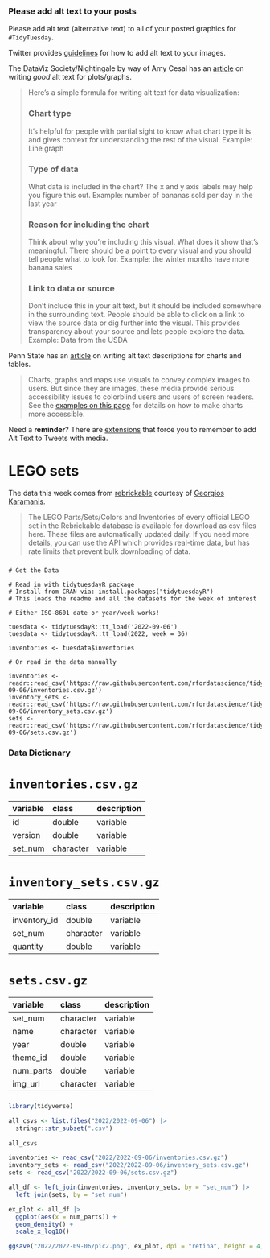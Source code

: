 ### Please add alt text to your posts

Please add alt text (alternative text) to all of your posted graphics for `#TidyTuesday`. 

Twitter provides [guidelines](https://help.twitter.com/en/using-twitter/picture-descriptions) for how to add alt text to your images.

The DataViz Society/Nightingale by way of Amy Cesal has an [article](https://medium.com/nightingale/writing-alt-text-for-data-visualization-2a218ef43f81) on writing _good_ alt text for plots/graphs.

> Here’s a simple formula for writing alt text for data visualization:
> ### Chart type
> It’s helpful for people with partial sight to know what chart type it is and gives context for understanding the rest of the visual.
> Example: Line graph
> ### Type of data
> What data is included in the chart? The x and y axis labels may help you figure this out.
> Example: number of bananas sold per day in the last year
> ### Reason for including the chart
> Think about why you’re including this visual. What does it show that’s meaningful. There should be a point to every visual and you should tell people what to look for.
> Example: the winter months have more banana sales
> ### Link to data or source
> Don’t include this in your alt text, but it should be included somewhere in the surrounding text. People should be able to click on a link to view the source data or dig further into the visual. This provides transparency about your source and lets people explore the data.
> Example: Data from the USDA

Penn State has an [article](https://accessibility.psu.edu/images/charts/) on writing alt text descriptions for charts and tables.

> Charts, graphs and maps use visuals to convey complex images to users. But since they are images, these media provide serious accessibility issues to colorblind users and users of screen readers. See the [examples on this page](https://accessibility.psu.edu/images/charts/) for details on how to make charts more accessible.



Need a **reminder**? There are [extensions](https://chrome.google.com/webstore/detail/twitter-required-alt-text/fpjlpckbikddocimpfcgaldjghimjiik/related) that force you to remember to add Alt Text to Tweets with media.

# LEGO sets

The data this week comes from [rebrickable](https://rebrickable.com/downloads/) courtesy of [Georgios Karamanis](https://github.com/rfordatascience/tidytuesday/issues/455).

> The LEGO Parts/Sets/Colors and Inventories of every official LEGO set in the Rebrickable database is available for download as csv files here. These files are automatically updated daily. If you need more details, you can use the API which provides real-time data, but has rate limits that prevent bulk downloading of data.



### 

```
# Get the Data

# Read in with tidytuesdayR package 
# Install from CRAN via: install.packages("tidytuesdayR")
# This loads the readme and all the datasets for the week of interest

# Either ISO-8601 date or year/week works!

tuesdata <- tidytuesdayR::tt_load('2022-09-06')
tuesdata <- tidytuesdayR::tt_load(2022, week = 36)

inventories <- tuesdata$inventories

# Or read in the data manually

inventories <- readr::read_csv('https://raw.githubusercontent.com/rfordatascience/tidytuesday/master/data/2022/2022-09-06/inventories.csv.gz')
inventory_sets <- readr::read_csv('https://raw.githubusercontent.com/rfordatascience/tidytuesday/master/data/2022/2022-09-06/inventory_sets.csv.gz')
sets <- readr::read_csv('https://raw.githubusercontent.com/rfordatascience/tidytuesday/master/data/2022/2022-09-06/sets.csv.gz')

```
### Data Dictionary

# `inventories.csv.gz`

|variable |class     |description |
|:--------|:---------|:-----------|
|id       |double    |variable    |
|version  |double    |variable    |
|set_num  |character |variable    |

# `inventory_sets.csv.gz`

|variable     |class     |description |
|:------------|:---------|:-----------|
|inventory_id |double    |variable    |
|set_num      |character |variable    |
|quantity     |double    |variable    |

# `sets.csv.gz`

|variable  |class     |description |
|:---------|:---------|:-----------|
|set_num   |character |variable    |
|name      |character |variable    |
|year      |double    |variable    |
|theme_id  |double    |variable    |
|num_parts |double    |variable    |
|img_url   |character |variable    |

### 

```r
library(tidyverse)

all_csvs <- list.files("2022/2022-09-06") |> 
  stringr::str_subset(".csv")
  
all_csvs

inventories <- read_csv("2022/2022-09-06/inventories.csv.gz")
inventory_sets <- read_csv("2022/2022-09-06/inventory_sets.csv.gz")
sets <- read_csv("2022/2022-09-06/sets.csv.gz")

all_df <- left_join(inventories, inventory_sets, by = "set_num") |>
  left_join(sets, by = "set_num") 

ex_plot <- all_df |> 
  ggplot(aes(x = num_parts)) +
  geom_density() +
  scale_x_log10()

ggsave("2022/2022-09-06/pic2.png", ex_plot, dpi = "retina", height = 4, width = 6)
```